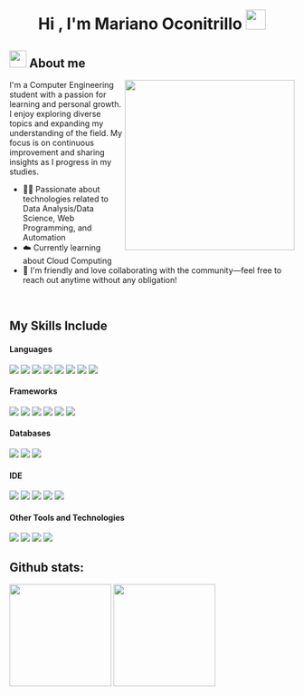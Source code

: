 <h1 align="center"><b>Hi , I'm Mariano Oconitrillo </b><img src="https://media.giphy.com/media/hvRJCLFzcasrR4ia7z/giphy.gif" width="35"></h1>

<!--About Me-->

## <picture><img src = "https://github.com/7oSkaaa/7oSkaaa/blob/main/Images/about_me.gif?raw=true" width = 30px></picture> About me

<picture> <img align="right" src="https://media4.giphy.com/media/v1.Y2lkPTc5MGI3NjExdWN2aWtuOHZlcXUxbXE5YWYxcHo5ZWx0OHF1MzNjejJ4MmM0NmF6ayZlcD12MV9pbnRlcm5hbF9naWZfYnlfaWQmY3Q9Zw/IpeYSEZshTefe/giphy.gif" width = 300px></picture>
I'm a Computer Engineering student with a passion for learning and personal growth. I enjoy exploring diverse topics and expanding my understanding of the field. My focus is on continuous improvement and sharing insights as I progress in my studies.

- :technologist: Passionate about technologies related to Data Analysis/Data Science, Web Programming, and Automation
- :cloud: Currently learning about Cloud Computing
- :handshake: I'm friendly and love collaborating with the community—feel free to reach out anytime without any obligation!

<br>

## My Skills Include

<h4> Languages </h4>
<span> 
  <img src="https://img.shields.io/badge/python-3670A0?style=for-the-badge&logo=python&logoColor=ffdd54">
  <img src="https://img.shields.io/badge/HTML5-E34F26?style=for-the-badge&logo=html5&logoColor=white">
  <img src="https://img.shields.io/badge/CSS3-1572B6?style=for-the-badge&logo=css3&logoColor=white">
  <img src="https://img.shields.io/badge/JavaScript-F7DF1E?style=for-the-badge&logo=javascript&logoColor=black">
  <img src="https://img.shields.io/badge/Java-ED8B00?style=for-the-badge&logo=java&logoColor=white">
  <img src="https://img.shields.io/badge/C-00599C?style=for-the-badge&logo=c&logoColor=white">
  <img src="https://img.shields.io/badge/c++-%2300599C.svg?style=for-the-badge&logo=c%2B%2B&logoColor=white">
  <img src="https://img.shields.io/badge/c%23-%23239120.svg?style=for-the-badge&logo=csharp&logoColor=white">
</span>

<h4> Frameworks </h4>
<span>
  <img src="https://img.shields.io/badge/react-%2320232a.svg?style=for-the-badge&logo=react&logoColor=%2361DAFB">
  <img src="https://img.shields.io/badge/Visual%20Studio-5C2D91.svg?style=for-the-badge&logo=visual-studio&logoColor=white">
  <img src="https://img.shields.io/badge/.NET-5C2D91?style=for-the-badge&logo=.net&logoColor=white">
  <img src="https://img.shields.io/badge/express.js-%23404d59.svg?style=for-the-badge&logo=express&logoColor=%2361DAFB">
  <img src="https://img.shields.io/badge/spring-%236DB33F.svg?style=for-the-badge&logo=spring&logoColor=white">
  <img src="https://img.shields.io/badge/node.js-6DA55F?style=for-the-badge&logo=node.js&logoColor=white">
 
</span>

<h4> Databases </h4>
<span>
  <img src="https://img.shields.io/badge/mysql-4479A1.svg?style=for-the-badge&logo=mysql&logoColor=white">
  <img src="https://img.shields.io/badge/postgres-%23316192.svg?style=for-the-badge&logo=postgresql&logoColor=white">
  <img src="https://img.shields.io/badge/Microsoft%20SQL%20Server-CC2927?style=for-the-badge&logo=microsoft%20sql%20server&logoColor=white">
</span>

<h4> IDE </h4>
<span>
<img src="https://img.shields.io/badge/Visual_Studio_Code-0078D4?style=for-the-badge&logo=visual%20studio%20code&logoColor=white">
<img src="https://img.shields.io/badge/CLion-black?style=for-the-badge&logo=clion&logoColor=white">
<img src="https://img.shields.io/badge/IntelliJIDEA-000000.svg?style=for-the-badge&logo=intellij-idea&logoColor=white">
<img src="https://img.shields.io/badge/pycharm-143?style=for-the-badge&logo=pycharm&logoColor=black&color=black&labelColor=green">
<img src="https://img.shields.io/badge/Windows-0078D6?style=for-the-badge&logo=windows&logoColor=white">

<h4> Other Tools and Technologies </h4>
<span>
  <img src="https://img.shields.io/badge/Git-F05032?style=for-the-badge&logo=git&logoColor=white">
  <img src="https://img.shields.io/badge/Linux-FCC624?style=for-the-badge&logo=linux&logoColor=black">
  <img src="https://img.shields.io/badge/Windows-0078D6?style=for-the-badge&logo=windows&logoColor=white">
  <img src="https://img.shields.io/badge/power_bi-F2C811?style=for-the-badge&logo=powerbi&logoColor=black">


</span>

## Github stats: 
<span>
<p>
  <img height="180em" src="https://github-readme-stats.vercel.app/api?username=M4R14N0CR&theme=react&show_icons=true&include_all_commits=true" />
  <img height="180em" src="https://github-readme-stats.vercel.app/api/top-langs/?username=M4R14N0CR&theme=react&layout=compact" />
</p>

